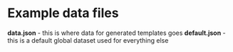 # Example data files

**data.json** - this is where data for generated templates goes
**default.json** - this is a default global dataset used for everything else
